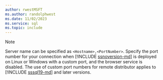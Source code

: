 ```yaml
---
author: rwestMSFT
ms.author: randolphwest
ms.date: 11/02/2023
ms.service: sql
ms.topic: include
---
```

> [!NOTE]  
> Server name can be specified as `<Hostname>,<PortNumber>`. Specify the port number for your connection when [!INCLUDE [ssnoversion-md](../../../includes/ssnoversion-md.md)] is deployed on Linux or Windows with a custom port, and the browser service is disabled. The use of custom port numbers for remote distributor applies to [!INCLUDE [sssql19-md](../../../includes/sssql19-md.md)] and later versions.
